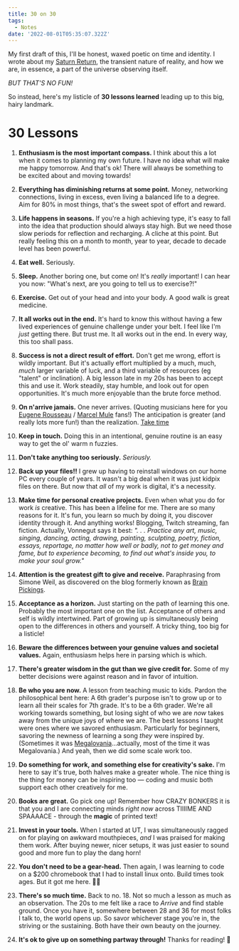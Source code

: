 ```yaml
---
title: 30 on 30
tags:
  - Notes
date: '2022-08-01T05:35:07.322Z'
---
```


My first draft of this, I'll be honest, waxed poetic on time and identity. I wrote about my [Saturn Return](https://en.wikipedia.org/wiki/Saturn_return), the transient nature of reality, and how we are, in essence, a part of the universe observing itself.

_BUT THAT'S NO FUN!_

So instead, here's my listicle of **30 lessons learned** leading up to this big, hairy landmark.

# 30 Lessons

1. **Enthusiasm is the most important compass.** I think about this a lot when it comes to planning my own future. I have no idea what will make me happy tomorrow. And that's ok! There will always be something to be excited about and moving towards!

2. **Everything has diminishing returns at some point.** Money, networking connections, living in excess, even living a balanced life to a degree. Aim for 80% in most things, that's the sweet spot of effort and reward.

3. **Life happens in seasons.** If you're a high achieving type, it's easy to fall into the idea that production should always stay high. But we need those slow periods for reflection and recharging. A cliche at this point. But really feeling this on a month to month, year to year, decade to decade level has been powerful.

4. **Eat well.** Seriously.

5. **Sleep.** Another boring one, but come on! It's _really_ important! I can hear you now: "What's next, are you going to tell us to exercise?!"

6. **Exercise.** Get out of your head and into your body. A good walk is great medicine.

7. **It all works out in the end.** It's hard to know this without having a few lived experiences of genuine challenge under your belt. I feel like I'm _just_ getting there. But trust me. It all works out in the end. In every way, this too shall pass.

8. **Success is not a direct result of effort.** Don't get me wrong, effort is wildly important. But it's actually effort multiplied by a much, much, _much_ larger variable of luck, and a third variable of resources (eg "talent" or inclination). A big lesson late in my 20s has been to accept this and use it. Work steadily, stay humble, and look out for open opportunities. It's much more enjoyable than the brute force method.

9. **On n'arrive jamais.** One never arrives. (Quoting musicians here for you [Eugene Rousseau](http://stevestusek.com/forward-to-rousseau-biography) / [Marcel Mule](https://en.wikipedia.org/wiki/Marcel_Mule) fans!) The anticipation is greater (and really lots more fun!) than the realization. [Take time](https://open.spotify.com/track/3NXOn6Jurm7LXk8P2S3aBj)

10. **Keep in touch.** Doing this in an intentional, genuine routine is an easy way to get the ol' warm n fuzzies.

11. **Don't take anything too seriously.** _Seriously._

12. **Back up your files!!** I grew up having to reinstall windows on our home PC every couple of years. It wasn't a big deal when it was just kidpix files on there. But now that _all_ of my work is digital, it's a necessity.

13. **Make time for personal creative projects.** Even when what you do for work _is_ creative. This has been a lifeline for me. There are so many reasons for it. It's fun, you learn so much by doing it, you discover identity through it. And anything works! Blogging, Twitch streaming, fan fiction. Actually, Vonnegut says it best: _". . . Practice any art, music, singing, dancing, acting, drawing, painting, sculpting, poetry, fiction, essays, reportage, no matter how well or badly, not to get money and fame, but to experience becoming, to find out what's inside you, to make your soul grow."_

14. **Attention is the greatest gift to give and receive.** Paraphrasing from Simone Weil, as discovered on the blog formerly known as [Brain Pickings](https://www.themarginalian.org/2015/08/19/simone-weil-attention-gravity-and-grace/).

15. **Acceptance as a horizon.** Just starting on the path of learning this one. Probably the most important one on the list. Acceptance of others and self is wildly intertwined. Part of growing up is simultaneously being open to the differences in others and yourself. A tricky thing, too big for a listicle!

16. **Beware the differences between your genuine values and societal values.** Again, enthusiasm helps here in parsing which is which.

17. **There's greater wisdom in the gut than we give credit for.** Some of my better decisions were against reason and in favor of intuition.

18. **Be who you are now.** A lesson from teaching music to kids. Pardon the philosophical bent here: A 6th grader's purpose isn't to grow up or to learn all their scales for 7th grade. It's to be a 6th grader. We're all working towards something, but losing sight of who we are _now_ takes away from the unique joys of where we are. The best lessons I taught were ones where we savored enthusiasm. Particularly for beginners, savoring the newness of learning a song _they_ were inspired by. (Sometimes it was [Megalovania](https://www.youtube.com/watch?v=0FCvzsVlXpQ&ab_channel=TobyFox-Topic)...actually, most of the time it was Megalovania.) And yeah, then we did some scale work too.

19. **Do something for work, and something else for creativity's sake.** I'm here to say it's true, both halves make a greater whole. The nice thing is the thing for money can be inspiring too — coding and music both support each other creatively for me.

20. **Books are great.** Go pick one up! Remember how CRAZY BONKERS it is that you and I are connecting minds _right now_ across TIIIIME AND SPAAAACE - through the **magic** of printed text!

21. **Invest in your tools.** When I started at UT, I was simultaneously ragged on for playing on awkward mouthpieces, _and_ I was praised for making them work. After buying newer, nicer setups, it was just easier to sound good and more fun to play the dang horn!

22. **You don't need to be a gear-head.** Then again, I was learning to code on a $200 chromebook that I had to install linux onto. Build times took ages. But it got me here. 🤷‍♂️

23. **There's so much time.** Back to no. 18. Not so much a lesson as much as an observation. The 20s to me felt like a race to _Arrive_ and find stable ground. Once you have it, somewhere between 28 and 36 for most folks I talk to, the world opens up. So savor whichever stage you're in, the striving or the sustaining. Both have their own beauty on the journey.

24. **It's ok to give up on something partway through!** Thanks for reading! 👋
